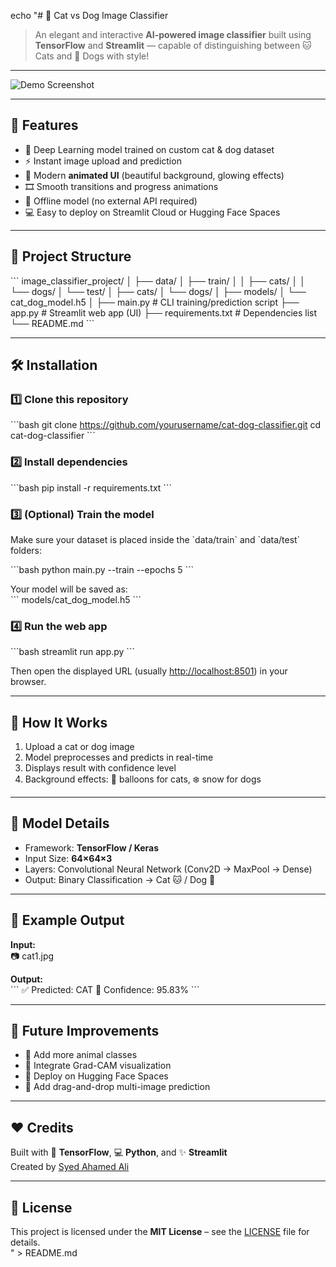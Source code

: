 echo "# 🐾 Cat vs Dog Image Classifier  

> An elegant and interactive **AI-powered image classifier** built using **TensorFlow** and **Streamlit** — capable of distinguishing between 🐱 Cats and 🐶 Dogs with style!

---

![Demo Screenshot](https://github.com/yourusername/cat-dog-classifier/assets/demo.gif)

---

## 🌟 Features  

- 🧠 Deep Learning model trained on custom cat & dog dataset  
- ⚡ Instant image upload and prediction  
- 🌈 Modern **animated UI** (beautiful background, glowing effects)  
- 🎞️ Smooth transitions and progress animations  
- 💾 Offline model (no external API required)  
- 💻 Easy to deploy on Streamlit Cloud or Hugging Face Spaces  

---

## 📁 Project Structure  

\`\`\`
image_classifier_project/
│
├── data/
│   ├── train/
│   │   ├── cats/
│   │   └── dogs/
│   └── test/
│       ├── cats/
│       └── dogs/
│
├── models/
│   └── cat_dog_model.h5
│
├── main.py          # CLI training/prediction script
├── app.py           # Streamlit web app (UI)
├── requirements.txt # Dependencies list
└── README.md
\`\`\`

---

## 🛠️ Installation  

### 1️⃣ Clone this repository  
\`\`\`bash
git clone https://github.com/yourusername/cat-dog-classifier.git
cd cat-dog-classifier
\`\`\`

### 2️⃣ Install dependencies  
\`\`\`bash
pip install -r requirements.txt
\`\`\`

### 3️⃣ (Optional) Train the model  
Make sure your dataset is placed inside the \`data/train\` and \`data/test\` folders:  

\`\`\`bash
python main.py --train --epochs 5
\`\`\`

Your model will be saved as:  
\`\`\`
models/cat_dog_model.h5
\`\`\`

### 4️⃣ Run the web app  
\`\`\`bash
streamlit run app.py
\`\`\`

Then open the displayed URL (usually [http://localhost:8501](http://localhost:8501)) in your browser.  

---

## 📸 How It Works  

1. Upload a cat or dog image  
2. Model preprocesses and predicts in real-time  
3. Displays result with confidence level  
4. Background effects: 🎈 balloons for cats, ❄️ snow for dogs  

---

## 🧠 Model Details  

- Framework: **TensorFlow / Keras**  
- Input Size: **64×64×3**  
- Layers: Convolutional Neural Network (Conv2D → MaxPool → Dense)  
- Output: Binary Classification → Cat 🐱 / Dog 🐶  

---

## 🚀 Example Output  

**Input:**  
📷 cat1.jpg  

**Output:**  
\`\`\`
✅ Predicted: CAT
💯 Confidence: 95.83%
\`\`\`

---

## 🧩 Future Improvements  

- 🔹 Add more animal classes  
- 🔹 Integrate Grad-CAM visualization  
- 🔹 Deploy on Hugging Face Spaces  
- 🔹 Add drag-and-drop multi-image prediction  

---

## ❤️ Credits  

Built with 🧠 **TensorFlow**, 💻 **Python**, and ✨ **Streamlit**  
Created by [Syed Ahamed Ali](https://github.com/syedahamedali2521)

---

## 📜 License  
This project is licensed under the **MIT License** – see the [LICENSE](LICENSE) file for details.  
" > README.md

